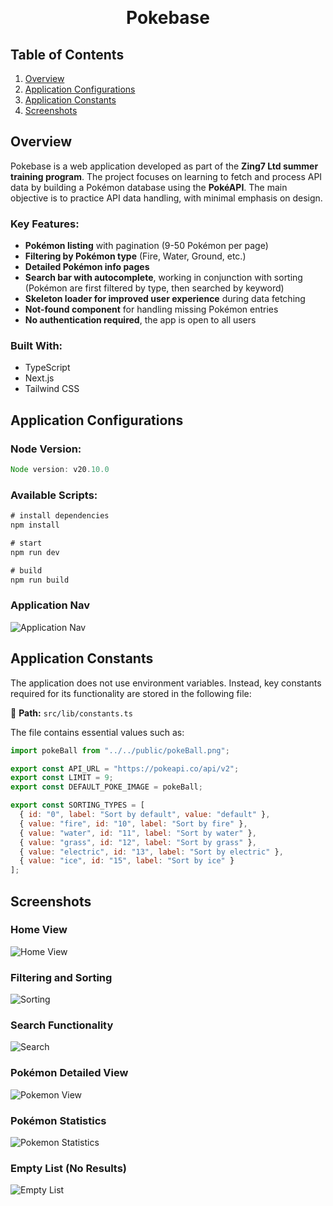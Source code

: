 <p id="start" align="center">
<br>

  <h1 align="center" color='7582EB'>Pokebase</h1>
  
</p>

## Table of Contents

1. <a href="#overview">Overview</a>
2. <a href="#appConfig">Application Configurations</a>
3. <a href="#constants">Application Constants</a>
4. <a href="#appShots">Screenshots</a>

<h2 id="overview">Overview</h2>

Pokebase is a web application developed as part of the **Zing7 Ltd summer training program**. The project focuses on learning to fetch and process API data by building a Pokémon database using the **PokéAPI**. The main objective is to practice API data handling, with minimal emphasis on design.

### Key Features:

- **Pokémon listing** with pagination (9-50 Pokémon per page)
- **Filtering by Pokémon type** (Fire, Water, Ground, etc.)
- **Detailed Pokémon info pages**
- **Search bar with autocomplete**, working in conjunction with sorting (Pokémon are first filtered by type, then searched by keyword)
- **Skeleton loader for improved user experience** during data fetching
- **Not-found component** for handling missing Pokémon entries
- **No authentication required**, the app is open to all users

### Built With:

- TypeScript
- Next.js
- Tailwind CSS

<h2 id="appConfig">Application Configurations</h2>

### **Node Version:**

```javascript
Node version: v20.10.0
```

### **Available Scripts:**

```javascript
# install dependencies
npm install

# start
npm run dev

# build
npm run build
```

### Application Nav

![Application Nav](/appScreens/next-nav.jpg)

<h2 id="constants">Application Constants</h2>

The application does not use environment variables. Instead, key constants required for its functionality are stored in the following file:

📌 **Path:** `src/lib/constants.ts`

The file contains essential values such as:

```javascript
import pokeBall from "../../public/pokeBall.png";

export const API_URL = "https://pokeapi.co/api/v2";
export const LIMIT = 9;
export const DEFAULT_POKE_IMAGE = pokeBall;

export const SORTING_TYPES = [
  { id: "0", label: "Sort by default", value: "default" },
  { value: "fire", id: "10", label: "Sort by fire" },
  { value: "water", id: "11", label: "Sort by water" },
  { value: "grass", id: "12", label: "Sort by grass" },
  { value: "electric", id: "13", label: "Sort by electric" },
  { value: "ice", id: "15", label: "Sort by ice" }
];
```

<h2 id="appShots">Screenshots</h2>

### Home View

![Home View](/appScreens/app-main-view.jpg)

### Filtering and Sorting

![Sorting](/appScreens/sorting.jpg)

### Search Functionality

![Search](/appScreens/search.jpg)

### Pokémon Detailed View

![Pokemon View](/appScreens/pokemon-view.jpg)

### Pokémon Statistics

![Pokemon Statistics](/appScreens/pokemon-statistiks.jpg)

### Empty List (No Results)

![Empty List](/appScreens/empty-list.jpg)
